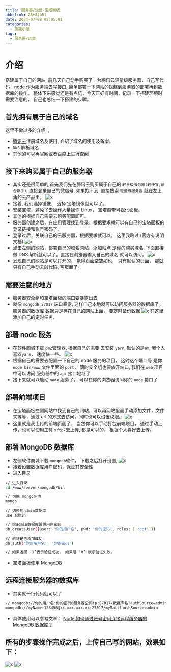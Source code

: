 ```yaml
---
title: 服务器/运营-宝塔面板
abbrlink: 28e84b51
date: 2024-07-08 09:05:01
categories:
  - 技能小册
tags:
  - 服务器/运营
---
```


# 介绍

搭建属于自己的网站, 前几天自己动手购买了一台腾讯云轻量级服务器，自己写代码，node 作为服务端去写接口, 简单部署一下网站的搭建到服务器的部署再到数据库的操作。 整体下来感觉还是有点坑，今天正好有时间，记录一下搭建环境时需要注意的， 自己也总结一下搭建的步骤。

## 首先拥有属于自己的域名

这里不做过多的介绍, ,

- [腾讯云](https://dnspod.cloud.tencent.com/)注册域名及使用, 介绍了域名的使用及备案。
- `DNS` 解析域名
- 其他的可以再官网或者百度上进行查阅

## 接下来购买属于自己的服务器

- 其实还是很简单的,首先我们先在腾讯云购买属于自己的 `轻量级服务器(较便宜,适合新手)`, 直接登录自己的微信号, 如果找不到, 直接搜索 `轻量级服务器` 就在左上角的云产品里。
  ![x](https://cn-sy1.rains3.com/cdn/images/20211112203053.7p3kp8d4ry.webp)
- 接着, 我们选择镜像， 选择 宝塔镜像就可以了。
- 安装宝塔，避免了去操作大量操作 Linux， 宝塔自带可视化面板。
- 其他的根据自己需要去购买配置即可。
- 服务器创建之后，在应用管理找到登录，根据要求就可以有自己的宝塔面板的登录链接和账号密码了。
- 登录过后，关联自己的云服务器，根据要求就可以， 这里我略过 (官方有说明文档)
  ![x](https://cn-sy1.rains3.com/cdn/images/20211112205120.6f0niwxflg.webp)
- 点击左侧的网站，部署自己的域名网站，添加站点 是你的购买域名, 下面直接做 DNS 解析就可以了。直接在浏览器输入自己的域名 就可以访问，
  ![x](https://cn-sy1.rains3.com/cdn/images/20211112205257.92q3t9rehv.webp)
- 发现自己的网站是可以打开的， 觉得页面空空如也， 只有默认的页面， 那就只有自己手动去敲代码, 写页面了。

## 需要注意的地方

- 服务器安全组和宝塔面板的端口要暴露出去
- 就像 `mongodb 27017` 端口暴露, 这样自己本地就可以访问服务器的数据库了， 服务器的数据库 数据只是存在自己的网站上面， 要定时备份数据
  ![x](https://cn-sy1.rains3.com/cdn/images/image.3uut6a0hhv.webp)
  在这里添加自己的定时任务.

## 部署 node 服务

- 在软件商城下载 `pm2`管理器, 根据自己的需要 去安装 `yarn`, 默认的是`nm`, 我个人喜欢`yarn`， 速度快一些。
  ![x](https://cn-sy1.rains3.com/cdn/images/server_bs_5.6m3veco42b.webp)
- 根据自己的需要去配置一下自己的 node 服务的项目， 这时这个端口号 是你 `node bin/www` 文件里面的 `port`， 同时安全组也要放开端口, 我们在 `web` 项目中可以访问 服务器中的 `api` 接口地址了
- 接下来就可以启动 `node` 服务了， 可以在你的浏览器访问你的 `node` 接口了

## 部署前端项目

- 在宝塔面板左侧网站中找到自己的网站，可以再网站里面手动添加文件，文件夹等等，通过 url 的方式去访问，同时也可以设置权限。
  ![x](https://cn-sy1.rains3.com/cdn/images/20211112210036.13lqy7hdeo.webp)
- 这里就是我上传的前端页面了， 当然你可以手动打包前端项目， 通过手动上传，也可以使用工具 `xftp7`去上传, 都是可以的， 根据个人喜好去上传。

## 部署 MongoDB 数据库

- 左侧软件商城下载 `mongodb`软件， 下载之后打开设置,
  ![x](https://cn-sy1.rains3.com/cdn/images/20211112210336.175cvxc7oj.png)
- 接着设置数据库用户密码，保证其安全性
- 进入目录

```sh
// 进入目录
cd /www/server/mongodb/bin

// 切换 mongo环境
mongo

// 切换到admin数据库
use admin

// 给admin数据库设置用户密码
db.createUser({user: '你的用户名', pwd: '你的密码', roles: ['root']})

// 验证是否添加成功
db.auth('你的用户名', '你的密码')

// 如果返回 ‘1’表示验证成功， 如果是 ‘0’ 表示验证失败。
```

- [宝塔面板使用 MongoDB](https://blog.csdn.net/qq_39314291/article/details/112561177)

## 远程连接服务器的数据库

- 其实就一行代码就可以了

```sh
// mongodb://你的用户名:你的密码@服务器公网ip:27017/数据库名?authSource=admin
mongodb://myName:123456@xx.xxx.xxx.xx:27017/myMall?authSource=admin
```

- 具体使用可以参考文章： [Node 如何通过账号密码连接远程服务器的 MongoDB 数据库？](http://www.qianduan8.com/1794.html)

## 所有的步骤操作完成之后，上传自己写的网站，效果如下：

![x](https://cn-sy1.rains3.com/cdn/images/20211112211239.7ax4ydiekt.webp)
![x](https://cn-sy1.rains3.com/cdn/images/20211112211302.4qralqikfz.webp)
